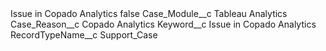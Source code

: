 <?xml version="1.0" encoding="UTF-8"?>
<CustomMetadata xmlns="http://soap.sforce.com/2006/04/metadata" xmlns:xsi="http://www.w3.org/2001/XMLSchema-instance" xmlns:xsd="http://www.w3.org/2001/XMLSchema">
    <label>Issue in Copado Analytics</label>
    <protected>false</protected>
    <values>
        <field>Case_Module__c</field>
        <value xsi:type="xsd:string">Tableau Analytics</value>
    </values>
    <values>
        <field>Case_Reason__c</field>
        <value xsi:type="xsd:string">Copado Analytics</value>
    </values>
    <values>
        <field>Keyword__c</field>
        <value xsi:type="xsd:string">Issue in Copado Analytics</value>
    </values>
    <values>
        <field>RecordTypeName__c</field>
        <value xsi:type="xsd:string">Support_Case</value>
    </values>
</CustomMetadata>
